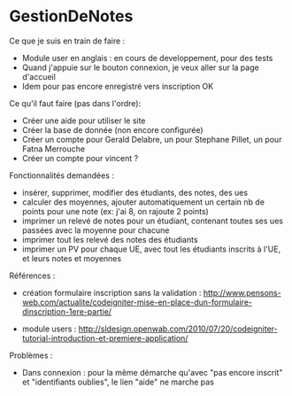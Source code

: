 GestionDeNotes
==============

Ce que je suis en train de faire :
   - Module user en anglais : en cours de developpement, pour des tests
   - Quand j'appuie sur le bouton connexion, je veux aller sur la page d'accueil
   - Idem pour pas encore enregistré vers inscription OK

Ce qu'il faut faire (pas dans l'ordre):
   - Créer une aide pour utiliser le site
   - Créer la base de donnée (non encore configurée)
   - Créer un compte pour Gerald Delabre, un pour Stephane Pillet, un pour Fatna Merrouche 
   - Créer un compte pour vincent ?
   
Fonctionnalités demandées :
   - insérer, supprimer, modifier des étudiants, des notes, des ues
   - calculer des moyennes, ajouter automatiquement un certain nb de points pour une note (ex: j'ai 8, on rajoute 2 points)
   - imprimer un relevé de notes pour un étudiant, contenant toutes ses ues passées avec la moyenne pour chacune
   - imprimer tout les relevé des notes des étudiants
   - imprimer un PV pour chaque UE, avec tout les étudiants inscrits à l'UE, et leurs notes et moyennes

Références :
   - création formulaire inscription sans la validation :
http://www.pensons-web.com/actualite/codeigniter-mise-en-place-dun-formulaire-dinscription-1ere-partie/

   - module users :
http://sldesign.openwab.com/2010/07/20/codeigniter-tutorial-introduction-et-premiere-application/

Problèmes :
   - Dans connexion : pour la même démarche qu'avec "pas encore inscrit" et "identifiants oublies", le lien "aide" ne marche pas

